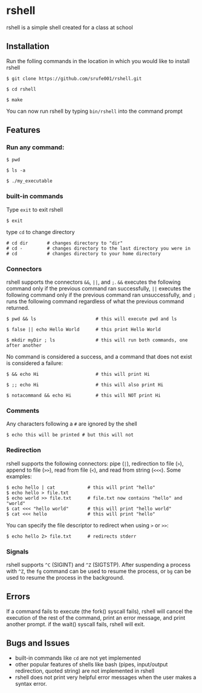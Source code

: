 # rshell
rshell is a simple shell created for a class at school

## Installation ##

Run the folling commands in the location in which you would like to install
rshell

```
$ git clone https://github.com/srufe001/rshell.git

$ cd rshell

$ make
```

You can now run rshell by typing `bin/rshell` into the command prompt

## Features ##

### Run any command: ###

```
$ pwd

$ ls -a

$ ./my_executable
```

### built-in commands ###

Type `exit` to exit rshell

```
$ exit
```

type `cd` to change directory
```
# cd dir       # changes directory to "dir"
# cd -         # changes directory to the last directory you were in
# cd           # changes directory to your home directory
```

### Connectors ###

rshell supports the connectors `&&`, `||`, and `;`.
`&&` executes the following command only if the previous command ran
successfully,
`||` executes the following command only if the previous command ran unsuccessfully, 
and `;` runs the following command regardless of what the previous command returned.

```
$ pwd && ls                      # this will execute pwd and ls

$ false || echo Hello World      # this print Hello World

$ mkdir myDir ; ls               # this will run both commands, one after another
```

No command is considered a success, and a command that does not exist is
considered a failure:

```
$ && echo Hi                     # this will print Hi

$ ;; echo Hi                     # this will also print Hi

$ notacommand && echo Hi         # this will NOT print Hi
```

### Comments ###

Any characters following a `#` are ignored by the shell

```
$ echo this will be printed # but this will not
```

### Redirection ###

rshell supports the following connectors: pipe (`|`), redirection to file (`>`),
append to file (`>>`), read from file (`<`), and read from string (`<<<`). Some
examples:
```
$ echo hello | cat            # this will print "hello"
$ echo hello > file.txt
$ echo world >> file.txt      # file.txt now contains "hello" and "world"
$ cat <<< "hello world"       # this will print "hello world"
$ cat <<< hello               # this will print "hello"
```
You can specify the file descriptor to redirect when using `>` or `>>`:
```
$ echo hello 2> file.txt      # redirects stderr
```

### Signals ###

rshell supports `^C` (SIGINT) and `^Z` (SIGTSTP).
After suspending a process with `^Z`, the `fg` command can be used to resume the process, or `bg` can be used to resume the process in the background.

## Errors ##

If a command fails to execute (the fork() syscall fails), rshell will cancel the execution of the rest of
the command, print an error message, and print another prompt.
if the wait() syscall fails, rshell will exit.

## Bugs and Issues ##

* built-in commands like `cd` are not yet implemented
* other popular features of shells like bash (pipes, input/output redirection, quoted string) are not implemented in rshell 
* rshell does not print very helpful error messages when the user makes a syntax error. 

